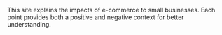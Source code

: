 This site explains the impacts of e-commerce to small businesses. Each point provides both a positive and negative context for better understanding.
